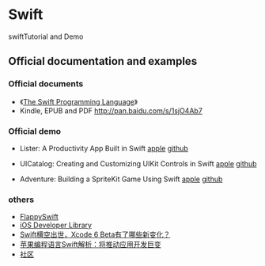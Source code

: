 Swift
=====

swiftTutorial and Demo 



## Official documentation and examples

### Official documents

*    《[The Swift Programming Language](https://developer.apple.com/library/prerelease/ios/documentation/Swift/Conceptual/Swift_Programming_Language/)》
*    Kindle, EPUB and PDF http://pan.baidu.com/s/1sjO4Ab7


### Official demo

*    Lister: A Productivity App Built in Swift
[apple](https://developer.apple.com/library/prerelease/ios/samplecode/Lister-Swift/Introduction/Intro.html#//apple_ref/doc/uid/TP40014512)
[github](https://github.com/Lax/iOS-Swift-Demos/tree/master/ListerAProductivityAppBuiltinSwift)

*    UICatalog: Creating and Customizing UIKit Controls in Swift
[apple](https://developer.apple.com/library/prerelease/ios/samplecode/UICatalog-Swift/Introduction/Intro.html#//apple_ref/doc/uid/TP40014577)
[github](https://github.com/Lax/iOS-Swift-Demos/tree/master/UICatalog:CreatingandCustomizingUIKitControlsinSwift)

*    Adventure: Building a SpriteKit Game Using Swift
[apple](https://developer.apple.com/library/prerelease/ios/samplecode/Adventure-Swift/Introduction/Intro.html#//apple_ref/doc/uid/TP40014639)
[github](https://github.com/Lax/iOS-Swift-Demos/tree/master/AdventureBuildingaSpriteKitgameusingSwift)

### others

*    [FlappySwift](https://github.com/fullstackio/FlappySwift)  
*    [iOS Developer Library](https://developer.apple.com/library/prerelease/ios/navigation/)
*    [Swift横空出世，Xcode 6 Beta有了哪些新变化？](http://www.csdn.net/article/2014-06-03/2820045-WWDC-2014-Xcode-6-Beta)
*    [苹果编程语言Swift解析：将推动应用开发巨变](http://tech.sina.com.cn/it/apple/2014-06-03/15219414757.shtml)
*    [社区](http://swift.sh/)

